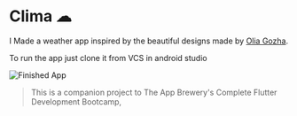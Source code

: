 

# Clima ☁



I Made  a weather app inspired by the beautiful designs made by [Olia Gozha](https://dribbble.com/shots/4663154-). 

To run the app just clone it from VCS in android studio

![Finished App](https://github.com/londonappbrewery/Images/blob/master/clima-demo.gif)




>This is a companion project to The App Brewery's Complete Flutter Development Bootcamp, 
